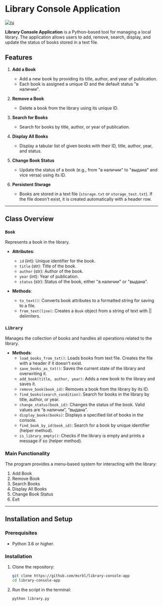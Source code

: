 # Library Console Application
[![ru](https://img.shields.io/badge/lang-ru-red.svg)](https://github.com/msrbl/library-console-app/edit/main/README.md)

**Library Console Application** is a Python-based tool for managing a local library. The application allows users to add, remove, search, display, and update the status of books stored in a text file. 

## Features

1. **Add a Book**
   - Add a new book by providing its title, author, and year of publication.
   - Each book is assigned a unique ID and the default status "в наличии".

2. **Remove a Book**
   - Delete a book from the library using its unique ID.

3. **Search for Books**
   - Search for books by title, author, or year of publication.

4. **Display All Books**
   - Display a tabular list of given books with their ID, title, author, year, and status.

5. **Change Book Status**
   - Update the status of a book (e.g., from "в наличии" to "выдана" and vice versa) using its ID.

6. **Persistent Storage**
   - Books are stored in a text file (`storage.txt` or `storage_test.txt`). If the file doesn't exist, it is created automatically with a header row.

---

## Class Overview

### `Book`
Represents a book in the library.

- **Attributes**:
  - `id` (int): Unique identifier for the book.
  - `title` (str): Title of the book.
  - `author` (str): Author of the book.
  - `year` (int): Year of publication.
  - `status` (str): Status of the book, either "в наличии" or "выдана".
  
- **Methods**:
  - `to_text()`: Converts book attributes to a formatted string for saving to a file.
  - `from_text(line)`: Creates a `Book` object from a string of text with || delimiters.

### `Library`
Manages the collection of books and handles all operations related to the library.

- **Methods**:
  - `load_books_from_txt()`: Loads books from text file. Creates the file with a header if it doesn't exist.
  - `save_books_as_txt()`: Saves the current state of the library and overwriting it.
  - `add_book(title, author, year)`: Adds a new book to the library and saves it.
  - `remove_book(book_id)`: Removes a book from the library by its ID.
  - `find_books(search_condition)`: Search for books in the library by title, author, or year.
  - `change_status(book_id)`: Changes the status of the book. Valid values are “в наличии”, “выдана”.
  - `display_books(books)`: Displays a specified list of books in the console.
  - `find_book_by_id(book_id)`: Search for a book by unique identifier (helper method).
  - `is_library_empty()`: Checks if the library is empty and prints a message if so (helper method).

### Main Functionality
The program provides a menu-based system for interacting with the library:
1. Add Book
2. Remove Book
3. Search Books
4. Display All Books
5. Change Book Status
6. Exit

---

## Installation and Setup

### Prerequisites
- Python 3.6 or higher.

### Installation
1. Clone the repository:
   ```bash
   git clone https://github.com/msrbl/library-console-app
   cd library-console-app
2. Run the script in the terminal:
   ```bash
   python library.py
